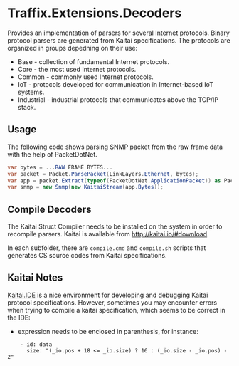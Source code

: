 ﻿# Traffix.Extensions.Decoders

Provides an implementation of parsers for several Internet protocols. Binary protocol parsers are generated
from Kaitai specifications. The protocols are organized in groups depedning on their use:
* Base - collection of fundamental Internet protocols.
* Core - the most used Internet protocols. 
* Common - commonly used Internet protocols. 
* IoT - protocols developed for communication in Internet-based IoT systems. 
* Industrial - industrial protocols that communicates above the TCP/IP stack.

## Usage
The following code shows parsing SNMP packet from the raw frame data with the help of PacketDotNet. 

```csharp
var bytes = ...RAW FRAME BYTES...
var packet = Packet.ParsePacket(LinkLayers.Ethernet, bytes);
var app = packet.Extract(typeof(PacketDotNet.ApplicationPacket)) as PacketDotNet.ApplicationPacket;
var snmp = new Snmp(new KaitaiStream(app.Bytes));
```



## Compile Decoders
The Kaitai Struct Compiler needs to be installed on the system in order to recompile parsers. 
Kaitai is available from http://kaitai.io/#download. 

In each subfolder, there are `compile.cmd` and `compile.sh` scripts that generates CS source codes from Kaitai specifications.  


## Kaitai Notes
[Kaitai.IDE](https://ide.kaitai.io/) is a nice environment for developing and debugging Kaitai protocol specifications. However, sometimes you may encounter 
errors when trying to compile a kaitai specification, which seems to be correct in the IDE:
* expression needs to be enclosed in parenthesis, for instance:
```
    - id: data
      size: "(_io.pos + 18 <= _io.size) ? 16 : (_io.size - _io.pos) - 2"
```  